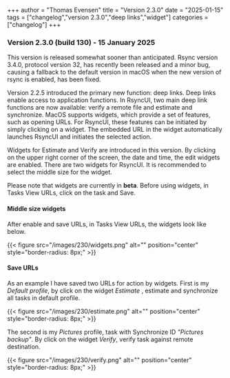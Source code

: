 +++
author = "Thomas Evensen"
title = "Version 2.3.0"
date = "2025-01-15"
tags = ["changelog","version 2.3.0","deep links","widget"]
categories = ["changelog"]
+++

### Version 2.3.0 (build 130) - 15 January 2025

This version is released somewhat sooner than anticipated. Rsync version 3.4.0, protocol version 32, has recently been released and a minor bug, causing a fallback to the default version in macOS when the new version of rsync is enabled, has been fixed.

Version 2.2.5 introduced the primary new function: deep links. Deep links enable access to application functions. In RsyncUI, two main deep link functions are now available: verify a remote file and estimate and synchronize. MacOS supports widgets, which provide a set of features, such as opening URLs. For RsyncUI, these features can be initiated by simply clicking on a widget. The embedded URL in the widget automatically launches RsyncUI and initiates the selected action.

Widgets for Estimate and Verify are introduced in this version. By clicking on the upper right corner of the screen, the date and time, the edit widgets are enabled. There are two widgets for RsyncUI. It is recommended to select the middle size for the widget.

Please note that widgets are currently in **beta**. Before using widgets, in Tasks View URLs, click on the task and Save.

#### Middle size widgets 

After enable and save URLs, in Tasks View URLs, the widgets look like below.

{{< figure src="/images/230/widgets.png" alt="" position="center" style="border-radius: 8px;" >}}

#### Save URLs

As an example I have saved two URLs for action by widgets. First is my *Default profile*, by click on the widget *Estimate* , estimate and synchronize all tasks in default profile.

{{< figure src="/images/230/estimate.png" alt="" position="center" style="border-radius: 8px;" >}}

The second is my *Pictures* profile, task with Synchronize ID *"Pictures backup"*. By click on  the widget *Verify*, verify task against remote destination. 

{{< figure src="/images/230/verify.png" alt="" position="center" style="border-radius: 8px;" >}}

